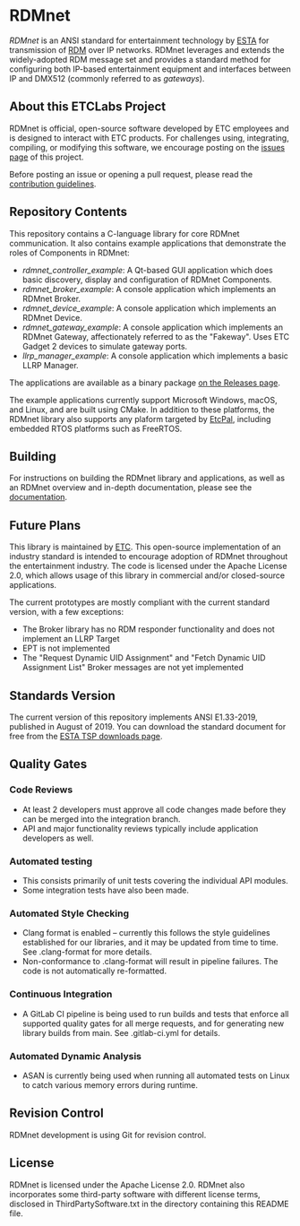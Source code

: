 # RDMnet

*RDMnet* is an ANSI standard for entertainment technology by [ESTA](http://tsp.esta.org) for
transmission of [RDM](http://www.rdmprotocol.org) over IP networks. RDMnet leverages and extends
the widely-adopted RDM message set and provides a standard method for configuring both IP-based
entertainment equipment and interfaces between IP and DMX512 (commonly referred to as *gateways*).

## About this ETCLabs Project

RDMnet is official, open-source software developed by ETC employees and is designed to interact
with ETC products. For challenges using, integrating, compiling, or modifying this software, we
encourage posting on the [issues page](https://github.com/ETCLabs/RDMnet/issues) of this project.

Before posting an issue or opening a pull request, please read the
[contribution guidelines](./CONTRIBUTING.md).

## Repository Contents

This repository contains a C-language library for core RDMnet communication. It also contains
example applications that demonstrate the roles of Components in RDMnet:

* *rdmnet_controller_example*: A Qt-based GUI application which does basic discovery, display and
  configuration of RDMnet Components.
* *rdmnet_broker_example*: A console application which implements an RDMnet Broker.
* *rdmnet_device_example*: A console application which implements an RDMnet Device.
* *rdmnet_gateway_example*: A console application which implements an RDMnet Gateway,
  affectionately referred to as the "Fakeway". Uses ETC Gadget 2 devices to simulate gateway ports.
* *llrp_manager_example*: A console application which implements a basic LLRP Manager.

The applications are available as a binary package
[on the Releases page](https://github.com/ETCLabs/RDMnet/releases).

The example applications currently support Microsoft Windows, macOS, and Linux, and are built using
CMake. In addition to these platforms, the RDMnet library also supports any plaform targeted by
[EtcPal](https://github.com/ETCLabs/EtcPal), including embedded RTOS platforms such as FreeRTOS.

## Building

For instructions on building the RDMnet library and applications, as well as an
RDMnet overview and in-depth documentation, please see the
[documentation](https://etclabs.github.io/RDMnetDocs).

## Future Plans

This library is maintained by [ETC](http://www.etcconnect.com). This open-source implementation of
an industry standard is intended to encourage adoption of RDMnet throughout the entertainment
industry. The code is licensed under the Apache License 2.0, which allows usage of this library in
commercial and/or closed-source applications.

The current prototypes are mostly compliant with the current standard version, with a few
exceptions:

* The Broker library has no RDM responder functionality and does not implement an LLRP Target
* EPT is not implemented
* The "Request Dynamic UID Assignment" and "Fetch Dynamic UID Assignment List" Broker messages are
  not yet implemented

## Standards Version

The current version of this repository implements ANSI E1.33-2019, published in
August of 2019. You can download the standard document for free from the
[ESTA TSP downloads page](https://tsp.esta.org/tsp/documents/published_docs.php).

## Quality Gates

### Code Reviews

* At least 2 developers must approve all code changes made before they can be merged into the integration branch.
* API and major functionality reviews typically include application developers as well.

### Automated testing

* This consists primarily of unit tests covering the individual API modules.
* Some integration tests have also been made.

### Automated Style Checking

* Clang format is enabled – currently this follows the style guidelines established for our libraries,
 and it may be updated from time to time. See .clang-format for more details.
* Non-conformance to .clang-format will result in pipeline failures.  The code is not automatically re-formatted.

### Continuous Integration

* A GitLab CI pipeline is being used to run builds and tests that enforce all supported quality gates for all merge
requests, and for generating new library builds from main. See .gitlab-ci.yml for details.

### Automated Dynamic Analysis

* ASAN is currently being used when running all automated tests on Linux to catch various memory errors during runtime.

## Revision Control

RDMnet development is using Git for revision control.

## License

RDMnet is licensed under the Apache License 2.0. RDMnet also incorporates some third-party software
with different license terms, disclosed in ThirdPartySoftware.txt in the directory containing this
README file.
